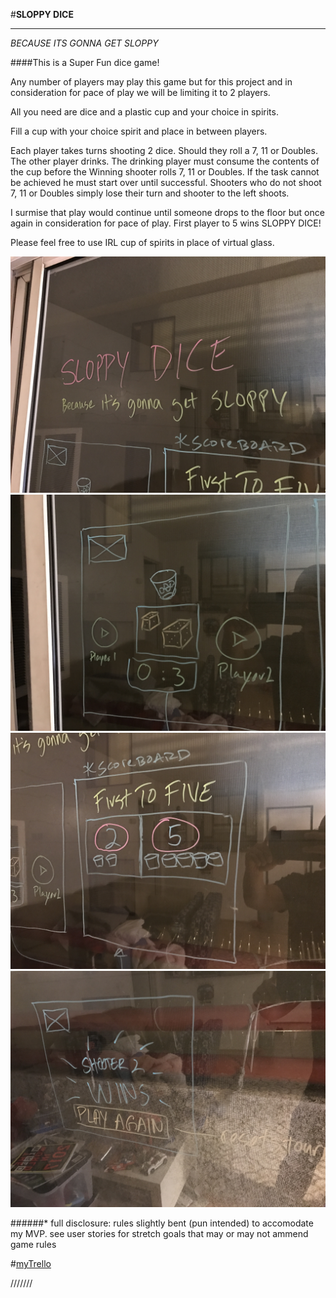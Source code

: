 #**SLOPPY DICE** 
___

_BECAUSE ITS GONNA GET SLOPPY_


####This is a Super Fun dice game!     


Any number of players may play this game but for this project and in consideration for pace of play we will be limiting it to 2 players.  

All you need are dice and a plastic cup and your choice in spirits.  

Fill a cup with your choice spirit and place in between players. 

Each player takes turns shooting 2 dice.  Should they roll a 7, 11 or Doubles. The other player drinks. The drinking player must consume the contents of the cup before the Winning shooter rolls 7, 11 or Doubles.  If the task cannot be achieved he must start over until successful.  Shooters who do not shoot 7, 11 or Doubles simply lose their turn and shooter to the left shoots.

I surmise that play would continue until someone drops to the floor but once again in consideration for pace of play. First player to 5 wins SLOPPY DICE!

Please feel free to use IRL cup of spirits in place of virtual glass.

![MacDown Screenshot](https://raw.githubusercontent.com/timseo/GA_project1/master/assets/Photo%20Feb%2002%2C%2010%2000%2010%20PM.jpg)
![MacDown Screenshot](https://raw.githubusercontent.com/timseo/GA_project1/master/assets/Photo%20Feb%2002%2C%2010%2000%2016%20PM.jpg) 
![MacDown Screenshot](https://github.com/timseo/GA_project1/blob/master/assets/Photo%20Feb%2002,%2010%2000%2021%20PM.jpg?raw=true)
![MacDown Screenshot](https://github.com/timseo/GA_project1/blob/master/assets/Photo%20Feb%2002,%2010%2000%2032%20PM.jpg?raw=true)


######* full disclosure: rules slightly bent (pun intended) to accomodate my MVP. see user stories for stretch goals that may or may not ammend game rules  

#[myTrello](https://trello.com/b/PpWyqI1W/ga-project-1)



///////


